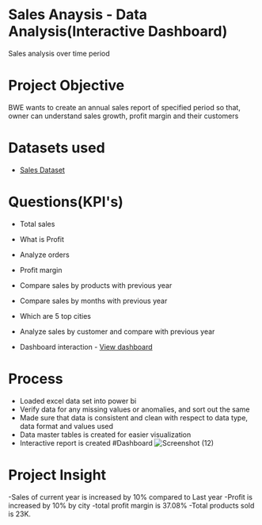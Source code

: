 # Sales Anaysis - Data Analysis(Interactive Dashboard)
Sales analysis over time period
# Project Objective
BWE wants to create an annual sales report of specified period so that, owner can understand sales growth, profit margin and their customers
# Datasets used 
- <a href="https://github.com/Vijayalaxmi410/Sales/blob/main/Sales%20Analysis%20Report.xlsx">Sales Dataset</a>
# Questions(KPI's)
- Total sales
- What is Profit
- Analyze orders
- Profit margin
- Compare sales by products with previous year
- Compare sales by months with previous year
- Which are 5 top cities
- Analyze sales by customer and compare with previous year

- Dashboard interaction - <a href = "https://github.com/Vijayalaxmi410/Sales/blob/main/Screenshot%20(12).png">View dashboard</a>
# Process
-	Loaded excel data set into power bi
-	Verify data for any missing values or anomalies, and sort out the same
-	Made sure that data is consistent and clean with respect to data type, data format and values used
-	Data master tables  is created for easier visualization
-	Interactive report is created
#Dashboard
![Screenshot (12)](https://github.com/user-attachments/assets/b71be189-19d4-45dd-97cf-d91b00dca626)

# Project Insight
-Sales of current year is increased by 10% compared to Last year
-Profit is increased by 10% by city
-total profit margin is 37.08%
-Total products sold is 23K.



